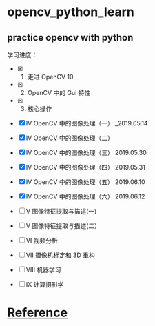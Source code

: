 # opencv_python_learn
practice opencv with python
---
学习进度：
- [x] 1. 走进 OpenCV 10

- [x] 2. OpenCV 中的 Gui 特性 

- [x] 3. 核心操作 

- [x] IV OpenCV 中的图像处理（一）   _2019.05.14

- [x] IV OpenCV 中的图像处理（二）

- [x] IV OpenCV 中的图像处理（三）  2019.05.30

- [x] IV OpenCV 中的图像处理（四）  2019.05.31

- [x] IV OpenCV 中的图像处理（五）  2019.06.10

- [x] IV OpenCV 中的图像处理（六）  2019.06.12

- [ ] V 图像特征提取与描述(一) 

- [ ] V 图像特征提取与描述(二） 

- [ ] VI 视频分析 

- [ ] VII 摄像机标定和 3D 重构 

- [ ] VIII 机器学习 

- [ ] IX 计算摄影学 


# [Reference](http://www.cnblogs.com/Undo-self-blog/p/8423851.html)
